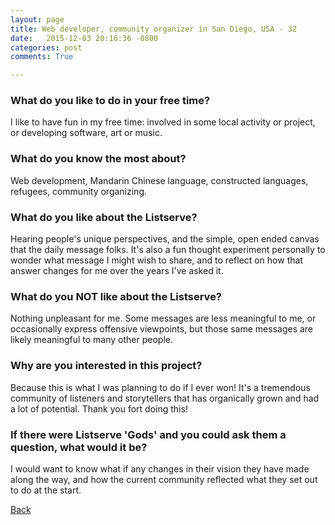 ```yaml
---
layout: page
title: Web developer, community organizer in San Diego, USA - 32
date:   2015-12-03 20:16:36 -0800
categories: post
comments: True

---
```


### What do you like to do in your free time?
<p>I like to have fun in my free time: involved in some local activity or project, or developing software, art or music.</p>

### What do you know the most about?
<p>Web development, Mandarin Chinese language, constructed languages, refugees, community organizing.</p>

### What do you like about the Listserve?
<p>Hearing people's unique perspectives, and the simple, open ended canvas that the daily message folks. It's also a fun thought experiment personally to wonder what message I might wish to share, and to reflect on how that answer changes for me over the years I've asked it.</p>

### What do you NOT like about the Listserve?
<p>Nothing unpleasant for me. Some messages are less meaningful to me, or occasionally express offensive viewpoints, but those same messages are likely meaningful to many other people.</p>

### Why are you interested in this project?
<p>Because this is what I was planning to do if I ever won! It's a tremendous community of listeners and storytellers that has organically grown and had a lot of potential. Thank you fort doing this!</p>

### If there were Listserve 'Gods' and you could ask them a question, what would it be?
<p>I would want to know what if any changes in their vision they have made along the way, and how the current community reflected what they set out to do at the start.</p>

[Back][1]

[1]: /home/responders/all